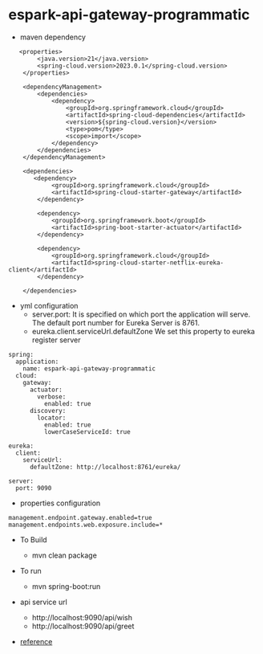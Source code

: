 # espark-api-gateway-programmatic


* maven dependency
```  
   <properties>
		<java.version>21</java.version>
		<spring-cloud.version>2023.0.1</spring-cloud.version>
	</properties>
	
    <dependencyManagement>
		<dependencies>
			<dependency>
				<groupId>org.springframework.cloud</groupId>
				<artifactId>spring-cloud-dependencies</artifactId>
				<version>${spring-cloud.version}</version>
				<type>pom</type>
				<scope>import</scope>
			</dependency>
		</dependencies>
	</dependencyManagement>
	
    <dependencies>
       <dependency>
			<groupId>org.springframework.cloud</groupId>
			<artifactId>spring-cloud-starter-gateway</artifactId>
		</dependency>

		<dependency>
			<groupId>org.springframework.boot</groupId>
			<artifactId>spring-boot-starter-actuator</artifactId>
		</dependency>

		<dependency>
			<groupId>org.springframework.cloud</groupId>
			<artifactId>spring-cloud-starter-netflix-eureka-client</artifactId>
		</dependency>

    </dependencies>
```

* yml configuration
  * server.port: It is specified on which port the application will serve. The default port number for Eureka Server is 8761.
  * eureka.client.serviceUrl.defaultZone We set this property to eureka register server 

```
spring:
  application:
    name: espark-api-gateway-programmatic
  cloud:
    gateway:
      actuator:
        verbose:
          enabled: true
      discovery:
        locator:
          enabled: true
          lowerCaseServiceId: true

eureka:
  client:
    serviceUrl:
      defaultZone: http://localhost:8761/eureka/

server:
  port: 9090
``` 

* properties configuration 
```
management.endpoint.gateway.enabled=true
management.endpoints.web.exposure.include=*
```

* To Build
    * mvn clean package

* To run
    * mvn spring-boot:run

* api service url
  * http://localhost:9090/api/wish
  * http://localhost:9090/api/greet


* [reference](https://docs.spring.io/spring-cloud-gateway/reference/index.html)